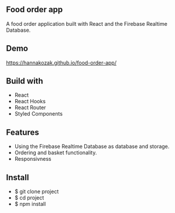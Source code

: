 ## Food order app

A food order application built with React and the Firebase Realtime Database.

## Demo

https://hannakozak.github.io/food-order-app/

## Build with

- React
- React Hooks
- React Router
- Styled Components

## Features

- Using the Firebase Realtime Database as database and storage.
- Ordering and basket functionality.
- Responsivness

## Install

- $ git clone project
- $ cd project
- $ npm install
